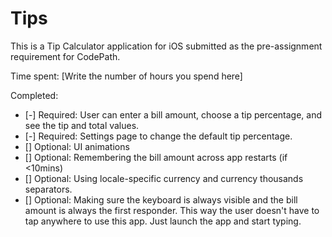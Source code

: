 # Tips

This is a Tip Calculator application for iOS submitted as the pre-assignment requirement for CodePath.

Time spent: [Write the number of hours you spend here]

Completed:

* [-] Required: User can enter a bill amount, choose a tip percentage, and see the tip and total values.
* [-] Required: Settings page to change the default tip percentage.
* [] Optional: UI animations
* [] Optional: Remembering the bill amount across app restarts (if <10mins)
* [] Optional: Using locale-specific currency and currency thousands separators.
* [] Optional: Making sure the keyboard is always visible and the bill amount is always the first responder. This way the user doesn't have to tap anywhere to use this app. Just launch the app and start typing.

